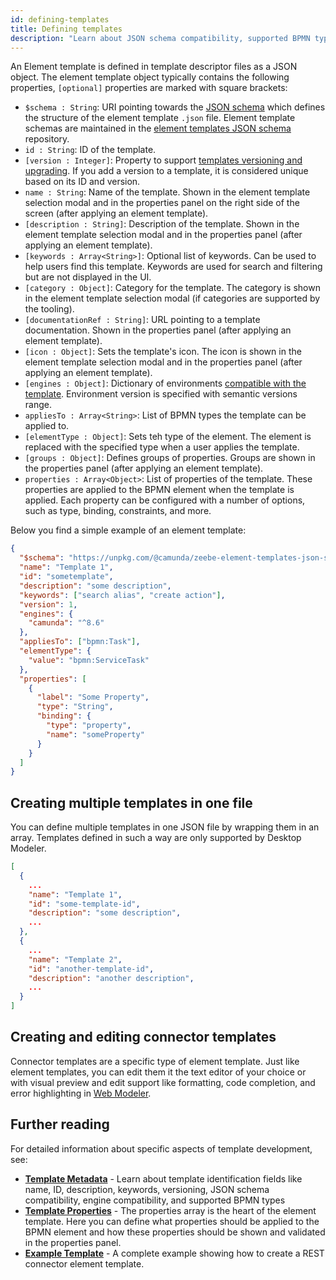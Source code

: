 ```yaml
---
id: defining-templates
title: Defining templates
description: "Learn about JSON schema compatibility, supported BPMN types, defining template properties, and more."
---
```


An Element template is defined in template descriptor files as a JSON object.
The element template object typically contains the following properties, `[optional]` properties are marked with square brackets:

- `$schema : String`: URI pointing towards the [JSON schema](https://json-schema.org/) which defines the structure of the element template `.json` file. Element template schemas are maintained in the [element templates JSON schema](https://github.com/camunda/element-templates-json-schema) repository.
- `id : String`: ID of the template.
- `[version : Integer]`: Property to support [templates versioning and upgrading](./template-metadata.md#template-versioning). If you add a version to a template, it is considered unique based on its ID and version.
- `name : String`: Name of the template. Shown in the element template selection modal and in the properties panel on the right side of the screen (after applying an element template).
- `[description : String]`: Description of the template. Shown in the element template selection modal and in the properties panel (after applying an element template).
- `[keywords : Array<String>]`: Optional list of keywords. Can be used to help users find this template. Keywords are used for search and filtering but are not displayed in the UI.
- `[category : Object]`: Category for the template. The category is shown in the element template selection modal (if categories are supported by the tooling).
- `[documentationRef : String]`: URL pointing to a template documentation. Shown in the properties panel (after applying an element template).
- `[icon : Object]`: Sets the template's icon. The icon is shown in the element template selection modal and in the properties panel (after applying an element template).
- `[engines : Object]`: Dictionary of environments [compatible with the template](./template-metadata.md#template-compatibility). Environment version is specified with semantic versions range.
- `appliesTo : Array<String>`: List of BPMN types the template can be applied to.
- `[elementType : Object]`: Sets teh type of the element. The element is replaced with the specified type when a user applies the template.
- `[groups : Object]`: Defines groups of properties. Groups are shown in the properties panel (after applying an element template).
- `properties : Array<Object>`: List of properties of the template. These properties are applied to the BPMN element when the template is applied. Each property can be configured with a number of options, such as type, binding, constraints, and more.

Below you find a simple example of an element template:

```json
{
  "$schema": "https://unpkg.com/@camunda/zeebe-element-templates-json-schema/resources/schema.json",
  "name": "Template 1",
  "id": "sometemplate",
  "description": "some description",
  "keywords": ["search alias", "create action"],
  "version": 1,
  "engines": {
    "camunda": "^8.6"
  },
  "appliesTo": ["bpmn:Task"],
  "elementType": {
    "value": "bpmn:ServiceTask"
  },
  "properties": [
    {
      "label": "Some Property",
      "type": "String",
      "binding": {
        "type": "property",
        "name": "someProperty"
      }
    }
  ]
}
```

## Creating multiple templates in one file

You can define multiple templates in one JSON file by wrapping them in an array. Templates defined in such a way are only supported by Desktop Modeler.

```json
[
  {
    ...
    "name": "Template 1",
    "id": "some-template-id",
    "description": "some description",
    ...
  },
  {
    ...
    "name": "Template 2",
    "id": "another-template-id",
    "description": "another description",
    ...
  }
]
```

## Creating and editing connector templates

Connector templates are a specific type of element template. Just like element templates, you can edit them it the text editor of your choice
or with visual preview and edit support like formatting, code completion, and error highlighting in [Web Modeler](/components/connectors/manage-connector-templates.md).

## Further reading

For detailed information about specific aspects of template development, see:

- **[Template Metadata](./template-metadata.md)** - Learn about template identification fields like name, ID, description, keywords, versioning, JSON schema compatibility, engine compatibility, and supported BPMN types
- **[Template Properties](./template-properties.md)** - The properties array is the heart of the element template. Here you can define what properties should be applied to the BPMN element and how these properties should be shown and validated in the properties panel.
- **[Example Template](./template-example.md)** - A complete example showing how to create a REST connector element template.
